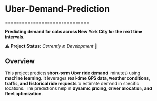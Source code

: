# Uber-Demand-Prediction  
==============================  

**Predicting demand for cabs across New York City for the next time intervals.**  

⚠ **Project Status:** *Currently in Development* 🚧  

## Overview  
This project predicts **short-term Uber ride demand** (minutes) using **machine learning**. It leverages **real-time GPS data, weather conditions, traffic, and historical ride requests** to estimate demand in specific locations. The predictions help in **dynamic pricing, driver allocation, and fleet optimization**.  
